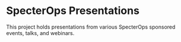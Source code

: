 # SpecterOps Presentations

This project holds presentations from various SpecterOps sponsored events, talks, and webinars.
